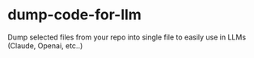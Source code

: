 # dump-code-for-llm
Dump selected files from your repo into single file to easily use in LLMs (Claude, Openai, etc..)
